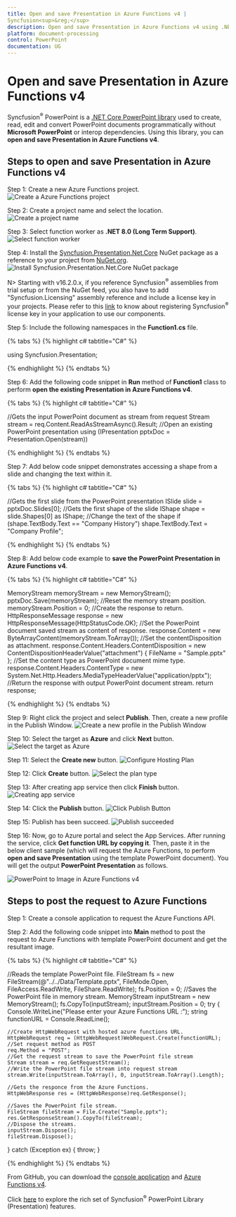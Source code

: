 ```yaml
---
title: Open and save Presentation in Azure Functions v4 | Syncfusion<sup>&reg;</sup>
description: Open and save Presentation in Azure Functions v4 using .NET Core PowerPoint library (Presentation) without Microsoft PowerPoint or interop dependencies.
platform: document-processing
control: PowerPoint
documentation: UG
---
```


# Open and save Presentation in Azure Functions v4

Syncfusion<sup>&reg;</sup> PowerPoint is a [.NET Core PowerPoint library](https://www.syncfusion.com/document-processing/powerpoint-framework/net-core) used to create, read, edit and convert PowerPoint documents programmatically without **Microsoft PowerPoint** or interop dependencies. Using this library, you can **open and save Presentation in Azure Functions v4**.

## Steps to open and save Presentation in Azure Functions v4

Step 1: Create a new Azure Functions project.
![Create a Azure Functions project](Azure-Images/Functions-v1/Azure_PowerPoint_Presentation_to_PDF.png)

Step 2: Create a project name and select the location.
![Create a project name](Azure-Images/Functions-v1/Configuration-Open-and-Save-PowerPoint.png)

Step 3: Select function worker as **.NET 8.0 (Long Term Support)**. 
![Select function worker](Azure-Images/Functions-v4/Additional_Information_PowerPoint_Presentation_to_PDF.png)

Step 4: Install the [Syncfusion.Presentation.Net.Core](https://www.nuget.org/packages/Syncfusion.Presentation.Net.Core) NuGet package as a reference to your project from [NuGet.org](https://www.nuget.org/).
![Install Syncfusion.Presentation.Net.Core NuGet package](Workingwith-Core/Nuget-Package_Open_and_Save.png)

N> Starting with v16.2.0.x, if you reference Syncfusion<sup>&reg;</sup> assemblies from trial setup or from the NuGet feed, you also have to add "Syncfusion.Licensing" assembly reference and include a license key in your projects. Please refer to this [link](https://help.syncfusion.com/common/essential-studio/licensing/overview) to know about registering Syncfusion<sup>&reg;</sup> license key in your application to use our components.

Step 5: Include the following namespaces in the **Function1.cs** file.

{% tabs %}
{% highlight c# tabtitle="C#" %}

using Syncfusion.Presentation;

{% endhighlight %}
{% endtabs %}

Step 6: Add the following code snippet in **Run** method of **Function1** class to perform **open the existing Presentation in Azure Functions v4**.

{% tabs %}
{% highlight c# tabtitle="C#" %}

//Gets the input PowerPoint document as stream from request
Stream stream = req.Content.ReadAsStreamAsync().Result;
//Open an existing PowerPoint presentation
using (IPresentation pptxDoc = Presentation.Open(stream))

{% endhighlight %}
{% endtabs %}

Step 7: Add below code snippet demonstrates accessing a shape from a slide and changing the text within it.

{% tabs %}
{% highlight c# tabtitle="C#" %}

//Gets the first slide from the PowerPoint presentation
ISlide slide = pptxDoc.Slides[0];
//Gets the first shape of the slide
IShape shape = slide.Shapes[0] as IShape;
//Change the text of the shape
if (shape.TextBody.Text == "Company History")
    shape.TextBody.Text = "Company Profile";

{% endhighlight %}
{% endtabs %}

Step 8: Add below code example to **save the PowerPoint Presentation in Azure Functions v4**.

{% tabs %}
{% highlight c# tabtitle="C#" %}

MemoryStream memoryStream = new MemoryStream();
pptxDoc.Save(memoryStream);
//Reset the memory stream position.
memoryStream.Position = 0;
//Create the response to return.
HttpResponseMessage response = new HttpResponseMessage(HttpStatusCode.OK);
//Set the PowerPoint document saved stream as content of response.
response.Content = new ByteArrayContent(memoryStream.ToArray());
//Set the contentDisposition as attachment.
response.Content.Headers.ContentDisposition = new ContentDispositionHeaderValue("attachment")
{
    FileName = "Sample.pptx"
};
//Set the content type as PowerPoint document mime type.
response.Content.Headers.ContentType = new System.Net.Http.Headers.MediaTypeHeaderValue("application/pptx");
//Return the response with output PowerPoint document stream.
return response;

{% endhighlight %}
{% endtabs %}

Step 9: Right click the project and select **Publish**. Then, create a new profile in the Publish Window.
![Create a new profile in the Publish Window](Azure-Images/Functions-v1/Publish-Open-and-Save-PowerPoint.png)

Step 10: Select the target as **Azure** and click **Next** button.
![Select the target as Azure](Azure-Images/Functions-v1/Target_PowerPoint_Presentation_to_PDF.png)

Step 11: Select the **Create new** button.
![Configure Hosting Plan](Azure-Images/Functions-v1/Function_Instance_PowerPoint_Presentation_to_PDF.png)

Step 12: Click **Create** button. 
![Select the plan type](Azure-Images/Functions-v1/Hosting-Open-and-Save-PowerPoint.png)

Step 13: After creating app service then click **Finish** button. 
![Creating app service](Azure-Images/Functions-v1/Azure-Instance-Open-and-Save-PowerPoint.png)

Step 14: Click the **Publish** button.
![Click Publish Button](Azure-Images/Functions-v1/Before-Publish-Open-and-Save-PowerPoint.png)

Step 15: Publish has been succeed.
![Publish succeeded](Azure-Images/Functions-v1/After-Publish-Open-and-Save-PowerPoint.png)

Step 16: Now, go to Azure portal and select the App Services. After running the service, click **Get function URL by copying it**. Then, paste it in the below client sample (which will request the Azure Functions, to perform **open and save Presentation** using the template PowerPoint document). You will get the output **PowerPoint Presentation** as follows.

![PowerPoint to Image in Azure Functions v4](Workingwith-Core/Open-and-Save-output-image.png)

## Steps to post the request to Azure Functions

Step 1: Create a console application to request the Azure Functions API.

Step 2: Add the following code snippet into **Main** method to post the request to Azure Functions with template PowerPoint document and get the resultant image.

{% tabs %}
{% highlight c# tabtitle="C#" %}

//Reads the template PowerPoint file.
FileStream fs = new FileStream(@"../../Data/Template.pptx", FileMode.Open, FileAccess.ReadWrite, FileShare.ReadWrite);
fs.Position = 0;
//Saves the PowerPoint file in memory stream.
MemoryStream inputStream = new MemoryStream();
fs.CopyTo(inputStream);
inputStream.Position = 0;
try
{
    Console.WriteLine("Please enter your Azure Functions URL :");
    string functionURL = Console.ReadLine();

    //Create HttpWebRequest with hosted azure functions URL.    
    HttpWebRequest req = (HttpWebRequest)WebRequest.Create(functionURL);
    //Set request method as POST
    req.Method = "POST";
    //Get the request stream to save the PowerPoint file stream
    Stream stream = req.GetRequestStream();
    //Write the PowerPoint file stream into request stream
    stream.Write(inputStream.ToArray(), 0, inputStream.ToArray().Length);

    //Gets the responce from the Azure Functions.
    HttpWebResponse res = (HttpWebResponse)req.GetResponse();

    //Saves the PowerPoint file stream.
    FileStream fileStream = File.Create("Sample.pptx");
    res.GetResponseStream().CopyTo(fileStream);
    //Dispose the streams.
    inputStream.Dispose();
    fileStream.Dispose();
}
catch (Exception ex)
{
    throw;
}

{% endhighlight %}
{% endtabs %}

From GitHub, you can download the [console application](https://github.com/SyncfusionExamples/PowerPoint-Examples/tree/master/Read-and-save-PowerPoint-presentation/Open-and-save-PowerPoint/Azure/Azure_Functions/Console_Application) and [Azure Functions v4](https://github.com/SyncfusionExamples/PowerPoint-Examples/tree/master/Read-and-save-PowerPoint-presentation/Open-and-save-PowerPoint/Azure/Azure_Functions/Azure_Functions_v4).

Click [here](https://www.syncfusion.com/document-processing/powerpoint-framework/net-core) to explore the rich set of Syncfusion<sup>&reg;</sup> PowerPoint Library (Presentation) features. 

